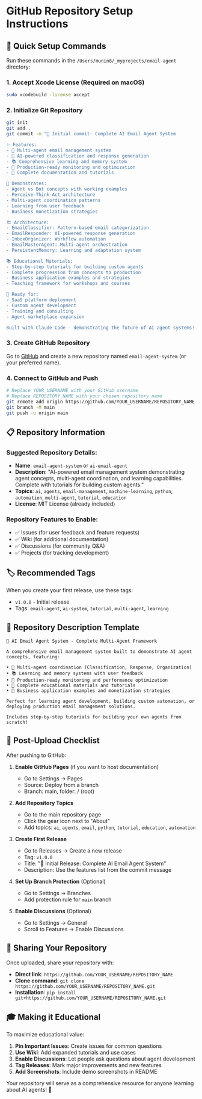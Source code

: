 # GitHub Repository Setup Instructions

## 🚀 Quick Setup Commands

Run these commands in the `/Users/munin8/_myprojects/email-agent` directory:

### 1. Accept Xcode License (Required on macOS)
```bash
sudo xcodebuild -license accept
```

### 2. Initialize Git Repository
```bash
git init
git add .
git commit -m "🎉 Initial commit: Complete AI Email Agent System

✨ Features:
- 🤖 Multi-agent email management system
- 🧠 AI-powered classification and response generation
- 📚 Comprehensive learning and memory system
- 🔧 Production-ready monitoring and optimization
- 📖 Complete documentation and tutorials

🎯 Demonstrates:
- Agent vs Bot concepts with working examples
- Perceive-Think-Act architecture
- Multi-agent coordination patterns
- Learning from user feedback
- Business monetization strategies

🏗️ Architecture:
- EmailClassifier: Pattern-based email categorization
- EmailResponder: AI-powered response generation
- InboxOrganizer: Workflow automation
- EmailMasterAgent: Multi-agent orchestration
- PersistentMemory: Learning and adaptation system

📚 Educational Materials:
- Step-by-step tutorials for building custom agents
- Complete progression from concepts to production
- Business application examples and strategies
- Teaching framework for workshops and courses

🚀 Ready for:
- SaaS platform deployment
- Custom agent development
- Training and consulting
- Agent marketplace expansion

Built with Claude Code - demonstrating the future of AI agent systems! 🤖✨"
```

### 3. Create GitHub Repository
Go to [GitHub](https://github.com) and create a new repository named `email-agent-system` (or your preferred name).

### 4. Connect to GitHub and Push
```bash
# Replace YOUR_USERNAME with your GitHub username
# Replace REPOSITORY_NAME with your chosen repository name
git remote add origin https://github.com/YOUR_USERNAME/REPOSITORY_NAME.git
git branch -M main
git push -u origin main
```

## 📋 Repository Information

### Suggested Repository Details:
- **Name**: `email-agent-system` or `ai-email-agent`
- **Description**: "AI-powered email management system demonstrating agent concepts, multi-agent coordination, and learning capabilities. Complete with tutorials for building custom agents."
- **Topics**: `ai`, `agents`, `email-management`, `machine-learning`, `python`, `automation`, `multi-agent`, `tutorial`, `education`
- **License**: MIT License (already included)

### Repository Features to Enable:
- ✅ Issues (for user feedback and feature requests)
- ✅ Wiki (for additional documentation)
- ✅ Discussions (for community Q&A)
- ✅ Projects (for tracking development)

## 🏷️ Recommended Tags

When you create your first release, use these tags:
- `v1.0.0` - Initial release
- Tags: `email-agent`, `ai-system`, `tutorial`, `multi-agent`, `learning`

## 📝 Repository Description Template

```
🤖 AI Email Agent System - Complete Multi-Agent Framework

A comprehensive email management system built to demonstrate AI agent concepts, featuring:

• 🧠 Multi-agent coordination (Classification, Response, Organization)
• 📚 Learning and memory systems with user feedback
• 🔧 Production-ready monitoring and performance optimization  
• 📖 Complete educational materials and tutorials
• 💼 Business application examples and monetization strategies

Perfect for learning agent development, building custom automation, or deploying production email management solutions.

Includes step-by-step tutorials for building your own agents from scratch!
```

## 🎯 Post-Upload Checklist

After pushing to GitHub:

1. **Enable GitHub Pages** (if you want to host documentation)
   - Go to Settings → Pages
   - Source: Deploy from a branch
   - Branch: main, folder: / (root)

2. **Add Repository Topics**
   - Go to the main repository page
   - Click the gear icon next to "About"
   - Add topics: `ai`, `agents`, `email`, `python`, `tutorial`, `education`, `automation`

3. **Create First Release**
   - Go to Releases → Create a new release
   - Tag: `v1.0.0`
   - Title: "🚀 Initial Release: Complete AI Email Agent System"
   - Description: Use the features list from the commit message

4. **Set Up Branch Protection** (Optional)
   - Go to Settings → Branches
   - Add protection rule for `main` branch

5. **Enable Discussions** (Optional)
   - Go to Settings → General
   - Scroll to Features → Enable Discussions

## 🔗 Sharing Your Repository

Once uploaded, share your repository with:
- **Direct link**: `https://github.com/YOUR_USERNAME/REPOSITORY_NAME`
- **Clone command**: `git clone https://github.com/YOUR_USERNAME/REPOSITORY_NAME.git`
- **Installation**: `pip install git+https://github.com/YOUR_USERNAME/REPOSITORY_NAME.git`

## 🎓 Making it Educational

To maximize educational value:

1. **Pin Important Issues**: Create issues for common questions
2. **Use Wiki**: Add expanded tutorials and use cases
3. **Enable Discussions**: Let people ask questions about agent development
4. **Tag Releases**: Mark major improvements and new features
5. **Add Screenshots**: Include demo screenshots in README

Your repository will serve as a comprehensive resource for anyone learning about AI agents! 🚀